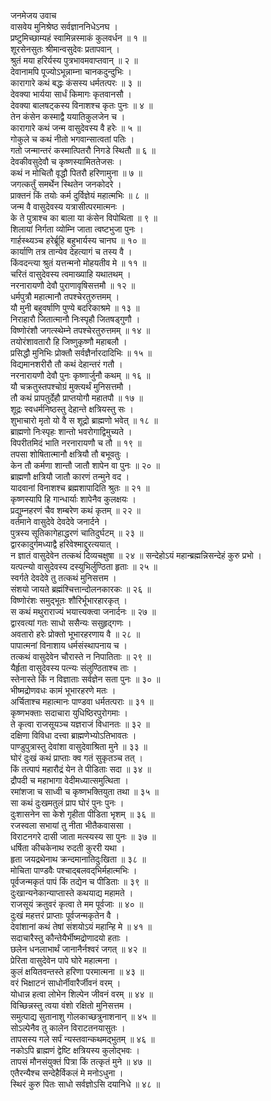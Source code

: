 जनमेजय उवाच  
वासवेय मुनिश्रेष्ठ सर्वज्ञाननिधेऽनघ ।  
प्रष्टुमिच्छाम्यहं स्वामिन्नस्माकं कुलवर्धन ॥ १ ॥  
शूरसेनसुतः श्रीमान्वसुदेवः प्रतापवान् ।  
श्रुतं मया हरिर्यस्य पुत्रभावमवाप्तवान् ॥ २ ॥  
देवानामपि पूज्योऽभून्नाम्ना चानकदुन्दुभिः ।  
कारागारे कथं बद्धः कंसस्य धर्मतत्परः ॥ ३ ॥  
देवक्या भार्यया सार्धं किमागः कृतवानसौ ।  
देवक्या बालषट्कस्य विनाशश्च कृतः पुनः ॥ ४ ॥  
तेन कंसेन कस्माद्वै ययातिकुलजेन च ।  
कारागारे कथं जन्म वासुदेवस्य वै हरेः ॥ ५ ॥  
गोकुले च कथं नीतो भगवान्सात्वतां पतिः ।  
गतो जन्मान्तरं कस्मात्पितरौ निगडे स्थितौ ॥ ६ ॥  
देवकीवसुदेवौ च कृष्णस्यामिततेजसः ।  
कथं न मोचितौ वृद्धौ पितरौ हरिणामुना ॥ ७ ॥  
जगत्कर्तुं समर्थेन स्थितेन जनकोदरे ।  
प्राक्तनं किं तयोः कर्म दुर्विज्ञेयं महात्मभिः ॥ ८ ॥  
जन्म वै वासुदेवस्य यत्रासीत्परमात्मनः ।  
के ते पुत्राश्च का बाला या कंसेन विपोथिता ॥ ९ ॥  
शिलायां निर्गता व्योम्नि जाता त्वष्टभुजा पुनः ।  
गार्हस्थ्यञ्च हरेर्ब्रूहि बहुभार्यस्य चानघ ॥ १० ॥  
कार्याणि तत्र तान्येव देहत्यागं च तस्य वै ।  
किंवदन्त्या श्रुतं यत्तन्मनो मोहयतीव मे ॥ ११ ॥  
चरितं वासुदेवस्य त्वमाख्याहि यथातथम् ।  
नरनारायणौ देवौ पुराणावृषिसत्तमौ ॥ १२ ॥  
धर्मपुत्रौ महात्मानौ तपश्चेरतुरुत्तमम् ।  
यौ मुनी बहुवर्षाणि पुण्ये बदरिकाश्रमे ॥ १३ ॥  
निराहारौ जितात्मानौ निःस्पृहौ जितषड्गुणौ ।  
विष्णोरंशौ जगत्स्थेम्ने तपश्चेरतुरुत्तमम् ॥ १४ ॥  
तयोरंशावतारौ हि जिष्णुकृष्णौ महाबलौ ।  
प्रसिद्धौ मुनिभिः प्रोक्तौ सर्वज्ञैर्नारदादिभिः ॥ १५ ॥  
विद्यमानशरीरौ तौ कथं देहान्तरं गतौ ।  
नरनारायणौ देवौ पुनः कृष्णार्जुनौ कथम् ॥ १६ ॥  
यौ चक्रतुस्तपश्चोग्रं मुक्त्यर्थं मुनिसत्तमौ ।  
तौ कथं प्रापतुर्देहौ प्राप्तयोगौ महातपौ ॥ १७ ॥  
शूद्रः स्वधर्मनिष्ठस्तु देहान्ते क्षत्रियस्तु सः ।  
शुभाचारो मृतो यो वै स शूद्रो ब्राह्मणो भवेत् ॥ १८ ॥  
ब्राह्मणो निःस्पृहः शान्तो भवरोगाद्विमुच्यते ।  
विपरीतमिदं भाति नरनारायणौ च तौ ॥ १९ ॥  
तपसा शोषितात्मानौ क्षत्रियौ तौ बभूवतुः ।  
केन तौ कर्मणा शान्तौ जातौ शापेन वा पुनः ॥ २० ॥  
ब्राह्मणौ क्षत्रियौ जातौ कारणं तन्मुने वद ।  
यादवानां विनाशश्च ब्रह्मशापादिति श्रुतः ॥ २१ ॥  
कृष्णस्यापि हि गान्धार्याः शापेनैव कुलक्षयः ।  
प्रद्युम्नहरणं चैव शम्बरेण कथं कृतम् ॥ २२ ॥  
वर्तमाने वासुदेवे देवदेवे जनार्दने ।  
पुत्रस्य सूतिकागेहाद्धरणं चातिदुर्घटम् ॥ २३ ॥  
द्वारकादुर्गमध्याद्वै हरिवेश्माद्दुरत्ययात् ।  
न ज्ञातं वासुदेवेन तत्कथं दिव्यचक्षुषा ॥ २४ ॥
सन्देहोऽयं महान्ब्रह्मन्निसन्देहं कुरु प्रभो ।  
यत्पत्‍न्यो वासुदेवस्य दस्युभिर्लुण्ठिता हृताः ॥ २५ ॥  
स्वर्गते देवदेवे तु तत्कथं मुनिसत्तम ।  
संशयो जायते ब्रह्मंश्चित्तान्दोलनकारकः ॥ २६ ॥  
विष्णोरंशः समुद्‌भूतः शौरिर्भूभारहारकृत् ।  
स कथं मथुराराज्यं भयात्त्यक्त्वा जनार्दनः ॥ २७ ॥  
द्वारवत्यां गतः साधो ससैन्यः ससुहृद्‌गणः ।  
अवतारो हरेः प्रोक्तो भूभारहरणाय वै ॥ २८ ॥  
पापात्मनां विनाशाय धर्मसंस्थापनाय च ।  
तत्कथं वासुदेवेन चौरास्ते न निपातिताः ॥ २९ ॥  
यैर्हृता वासुदेवस्य पत्‍न्यः संलुण्ठिताश्च ताः ।  
स्तेनास्ते किं न विज्ञाताः सर्वज्ञेन सता पुनः ॥ ३० ॥  
भीष्मद्रोणवधः कामं भूभारहरणे मतः ।  
अर्चिताश्च महात्मानः पाण्डवा धर्मतत्पराः ॥ ३१ ॥  
कृष्णभक्ताः सदाचारा युधिष्ठिरपुरोगमाः ।  
ते कृत्वा राजसूयञ्च यज्ञराजं विधानतः ॥ ३२ ॥  
दक्षिणा विविधा दत्त्वा ब्राह्मणेभ्योऽतिभावतः ।  
पाण्डुपुत्रास्तु देवांशा वासुदेवाश्रिता मुने ॥ ३३ ॥  
घोरं दुःखं कथं प्राप्ताः क्व गतं सुकृतञ्च तत् ।  
किं तत्पापं महारौद्रं येन ते पीडिताः सदा ॥ ३४ ॥  
द्रौपदी च महाभागा वेदीमध्यात्समुत्थिता ।  
रमांशजा च साध्वी च कृष्णभक्तियुता तथा ॥ ३५ ॥  
सा कथं दुःखमतुलं प्राप घोरं पुनः पुनः ।  
दुःशासनेन सा केशे गृहीता पीडिता भृशम् ॥ ३६ ॥  
रजस्वला सभायां तु नीता भीतैकवाससा ।  
विराटनगरे दासी जाता मत्स्यस्य सा पुनः ॥ ३७ ॥  
धर्षिता कीचकेनाथ रुदती कुररी यथा ।  
हृता जयद्रथेनाथ क्रन्दमानातिदुःखिता ॥ ३८ ॥  
मोचिता पाण्डवैः पश्चाद्‌बलवद्‌भिर्महात्मभिः ।  
पूर्वजन्मकृतं पापं किं तद्येन च पीडिताः ॥ ३९ ॥  
दुःखान्यनेकान्याप्तास्ते कथयाद्य महामते ।  
राजसूयं क्रतुवरं कृत्वा ते मम पूर्वजाः ॥ ४० ॥  
दुःखं महत्तरं प्राप्ताः पूर्वजन्मकृतेन वै ।  
देवांशानां कथं तेषां संशयोऽयं महान्हि मे ॥ ४१ ॥  
सदाचारैस्तु कौन्तेयैर्भीष्मद्रोणादयो हताः ।  
छलेन धनलाभार्थं जानानैर्नश्वरं जगत् ॥ ४२ ॥  
प्रेरिता वासुदेवेन पापे घोरे महात्मना ।  
कुलं क्षयितवन्तस्ते हरिणा परमात्मना ॥ ४३ ॥  
वरं भिक्षाटनं साधोर्नीवारैर्जीवनं वरम् ।  
योधान्न हत्वा लोभेन शिल्पेन जीवनं वरम् ॥ ४४ ॥  
विच्छिन्नस्तु त्वया वंशो रक्षितो मुनिसत्तम ।  
समुत्पाद्य सुतानाशु गोलकाच्छत्रुनाशनान् ॥ ४५ ॥  
सोऽल्पेनैव तु कालेन विराटतनयासुतः ।  
तापसस्य गले सर्पं न्यस्तवान्कथमद्‌भुतम् ॥ ४६ ॥  
नकोऽपि ब्राह्मणं द्वेष्टि क्षत्रियस्य कुलोद्‌भवः ।  
तापसं मौनसंयुक्तं पित्रा किं तत्कृतं मुने ॥ ४७ ॥  
एतैरन्यैश्च सन्देहैर्विकलं मे मनोऽधुना ।  
स्थिरं कुरु पितः साधो सर्वज्ञोऽसि दयानिधे ॥ ४८ ॥
